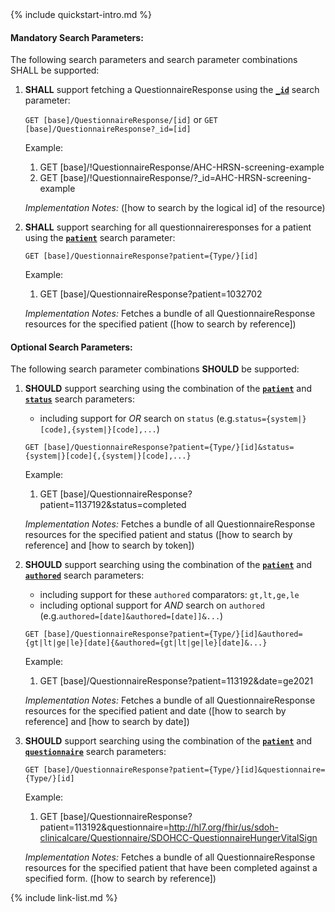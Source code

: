 

<!-- Source = /Users/ehaas/Documents/FHIR/US-Core/input/. This file is generated by SearchParameterMakerR4.ipynb Do not edit directly. -->{% include quickstart-intro.md %}

#### Mandatory Search Parameters:

The following search parameters and search parameter combinations SHALL be supported:

1. **SHALL** support fetching a QuestionnaireResponse using the **[`_id`](SearchParameter-us-core-questionnaireresponse-id.html)** search parameter:

    `GET [base]/QuestionnaireResponse/[id]` or `GET [base]/QuestionnaireResponse?_id=[id]`

    Example:
    
      1. GET [base]/!QuestionnaireResponse/AHC-HRSN-screening-example
      1. GET [base]/!QuestionnaireResponse/?_id=AHC-HRSN-screening-example

    *Implementation Notes:*  ([how to search by the logical id] of the resource)

1. **SHALL** support searching for all questionnaireresponses for a patient using the **[`patient`](SearchParameter-us-core-questionnaireresponse-patient.html)** search parameter:

    `GET [base]/QuestionnaireResponse?patient={Type/}[id]`

    Example:
    
      1. GET [base]/QuestionnaireResponse?patient=1032702

    *Implementation Notes:* Fetches a bundle of all QuestionnaireResponse resources for the specified patient ([how to search by reference])


#### Optional Search Parameters:

The following search parameter combinations **SHOULD** be supported:

1. **SHOULD** support searching using the combination of the **[`patient`](SearchParameter-us-core-questionnaireresponse-patient.html)** and **[`status`](SearchParameter-us-core-questionnaireresponse-status.html)** search parameters:
    - including support for *OR* search on `status` (e.g.`status={system|}[code],{system|}[code],...`)

    `GET [base]/QuestionnaireResponse?patient={Type/}[id]&status={system|}[code]{,{system|}[code],...}`

    Example:
    
      1. GET [base]/QuestionnaireResponse?patient=1137192&amp;status=completed

    *Implementation Notes:* Fetches a bundle of all QuestionnaireResponse resources for the specified patient and status ([how to search by reference] and [how to search by token])

1. **SHOULD** support searching using the combination of the **[`patient`](SearchParameter-us-core-questionnaireresponse-patient.html)** and **[`authored`](SearchParameter-us-core-questionnaireresponse-authored.html)** search parameters:
    - including support for these `authored` comparators: `gt,lt,ge,le`
    - including optional support for *AND* search on `authored` (e.g.`authored=[date]&authored=[date]]&...`)

    `GET [base]/QuestionnaireResponse?patient={Type/}[id]&authored={gt|lt|ge|le}[date]{&authored={gt|lt|ge|le}[date]&...}`

    Example:
    
      1. GET [base]/QuestionnaireResponse?patient=113192&amp;date=ge2021

    *Implementation Notes:* Fetches a bundle of all QuestionnaireResponse resources for the specified patient and date ([how to search by reference] and [how to search by date])

1. **SHOULD** support searching using the combination of the **[`patient`](SearchParameter-us-core-questionnaireresponse-patient.html)** and **[`questionnaire`](SearchParameter-us-core-questionnaireresponse-questionnaire.html)** search parameters:

    `GET [base]/QuestionnaireResponse?patient={Type/}[id]&questionnaire={Type/}[id]`

    Example:
    
      1. GET [base]/QuestionnaireResponse?patient=113192&amp;questionnaire=http://hl7.org/fhir/us/sdoh-clinicalcare/Questionnaire/SDOHCC-QuestionnaireHungerVitalSign

    *Implementation Notes:* Fetches a bundle of all QuestionnaireResponse resources for the specified patient that have been completed against a specified form. ([how to search by reference])




{% include link-list.md %}